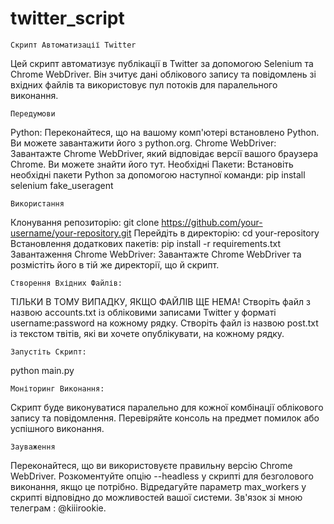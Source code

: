 # twitter_script
    Скрипт Автоматизації Twitter
Цей скрипт автоматизує публікації в Twitter за допомогою Selenium та Chrome WebDriver. Він зчитує дані облікового запису та повідомлень зі вхідних файлів та використовує пул потоків для паралельного виконання.

    Передумови
Python: Переконайтеся, що на вашому комп'ютері встановлено Python. Ви можете завантажити його з python.org.
Chrome WebDriver: Завантажте Chrome WebDriver, який відповідає версії вашого браузера Chrome. Ви можете знайти його тут.
Необхідні Пакети: Встановіть необхідні пакети Python за допомогою наступної команди:
pip install selenium fake_useragent

    Використання
Клонування репозиторію:
git clone https://github.com/your-username/your-repository.git
Перейдіть в директорію:
cd your-repository
Встановлення додаткових пакетів:
pip install -r requirements.txt
Завантаження Chrome WebDriver:
Завантажте Chrome WebDriver та розмістіть його в тій же директорії, що й скрипт.
    
    Створення Вхідних Файлів:

ТІЛЬКИ В ТОМУ ВИПАДКУ, ЯКЩО ФАЙЛІВ ЩЕ НЕМА!
Створіть файл з назвою accounts.txt із обліковими записами Twitter у форматі username:password на кожному рядку.
Створіть файл із назвою post.txt із текстом твітів, які ви хочете опублікувати, на кожному рядку.


    Запустіть Скрипт:

python main.py

    Моніторинг Виконання:

Скрипт буде виконуватися паралельно для кожної комбінації облікового запису та повідомлення. Перевіряйте консоль на предмет помилок або успішного виконання.

    Зауваження
Переконайтеся, що ви використовуєте правильну версію Chrome WebDriver.
Розкоментуйте опцію --headless у скрипті для безголового виконання, якщо це потрібно.
Відредагуйте параметр max_workers у скрипті відповідно до можливостей вашої системи.
Зв'язок зі мною телеграм : @kiiirookie.
